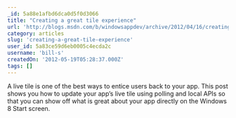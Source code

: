 ```yaml
---
_id: 5a88e1afbd6dca0d5f0d3066
title: "Creating a great tile experience"
url: 'http://blogs.msdn.com/b/windowsappdev/archive/2012/04/16/creating-a-great-tile-experience-part-1.aspx'
category: articles
slug: 'creating-a-great-tile-experience'
user_id: 5a83ce59d6eb0005c4ecda2c
username: 'bill-s'
createdOn: '2012-05-19T05:28:37.000Z'
tags: []
---
```


A live tile is one of the best ways to entice users back to your app. This post shows you how to update your app’s live tile using polling and local APIs so that you can show off what is great about your app directly on the Windows 8 Start screen.
